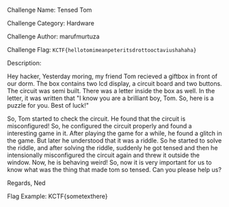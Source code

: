 Challenge Name: Tensed Tom

Challenge Category: Hardware

Challenge Author: marufmurtuza

Challenge Flag: `KCTF{hellotomimeanpeteritsdrottooctaviushahaha}`

Description:

Hey hacker,
Yesterday moring, my friend Tom recieved a giftbox in front of our dorm.
The box contains two lcd display, a circuit board and two buttons. The circuit was semi built.
There was a letter inside the box as well.
In the letter, it was written that "I know you are a brilliant boy, Tom. So, here is a puzzle for you. Best of luck!"

So, Tom started to check the circuit. He found that the circuit is misconfigured! So, he configured the circuit properly and found a interesting game in it.
After playing the game for a while, he found a glitch in the game. But later he understood that it was a riddle. 
So he started to solve the riddle, and after solving the riddle, suddenly he got tensed and then he intensionally misconfigured the circuit again and threw it outside the window.
Now, he is behaving weird!
So, now it is very important for us to know what was the thing that made tom so tensed.
Can you please help us?

Regards,
Ned

Flag Example: KCTF{sometexthere}

